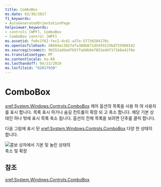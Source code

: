 ```yaml
---
title: ComboBox
ms.date: 03/30/2017
f1_keywords:
- AutoGeneratedOrientationPage
helpviewer_keywords:
- controls [WPF], ComboBox
- ComboBox control [WPF]
ms.assetid: fe0c2f62-fec2-4c41-a37e-5773d284170c
ms.openlocfilehash: d8684ac382fefa308b671d5459125bd755960142
ms.sourcegitcommit: 9b552addadfb57fab0b9e7852ed4f1f1b8a42f8e
ms.translationtype: MT
ms.contentlocale: ko-KR
ms.lasthandoff: 04/23/2019
ms.locfileid: "62017930"
---
```

# <a name="combobox"></a>ComboBox
<xref:System.Windows.Controls.ComboBox> 제어 옵션의 목록을 사용 하 여 사용자를 표시 합니다. 목록 표시 하거나 숨길 컨트롤이 확장 되 고 축소 합니다. 해당 기본 상태인 하나 밖에 표시 목록 축소 됩니다. 옵션의 전체 목록을 보려면 단추를 클릭 합니다.  
  
 다음 그림에 표시 된 <xref:System.Windows.Controls.ComboBox> 다양 한 상태의 합니다.  
  
 ![콤보 상자에서 기본 및 눌린 상태의](./media/ss-ctl-combobox.gif "SS_CTL_combobox")  
축소 및 확장  
  
## <a name="reference"></a>참조  
 <xref:System.Windows.Controls.ComboBox>
